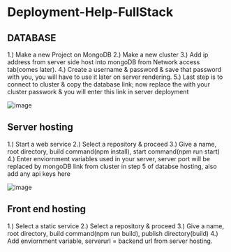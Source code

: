 # Deployment-Help-FullStack

<h2>DATABASE</h2>

1.) Make a new Project on MongoDB
2.) Make a new cluster
3.) Add ip address from server side host into mongoDB from Network access tab(comes later).
4.) Create a username & password & save that password with you, you will have to use it later on server rendering.
5.) Last step is to connect to cluster & copy the database link; now replace the <password> with your cluster passwork & you will enter this link in server deployment

![image](https://user-images.githubusercontent.com/108695777/231209138-1d79010e-e0fa-4b47-8f1d-52087f354f66.png)

<h2>Server hosting</h2>
1.) Start a web service
2.) Select a repository & proceed
3.) Give a name, root directory, build command(npm install), start command(npm run start)
4.) Enter enviornment variables used in your server, server port will be replaced by mongoDB link from cluster in step 5 of databse hosting, also add any api keys here

![image](https://user-images.githubusercontent.com/108695777/231212240-52f4bb9f-b32b-46af-b09f-6c0dbff0d911.png)

<h2>Front end hosting</h2>
1.) Select a static service
2.) Select a repository & proceed
3.) Give a name, root directory, build command(npm run build), publish directory(build)
4.) Add enviornment variable, serverurl = backend url from server hosting.
